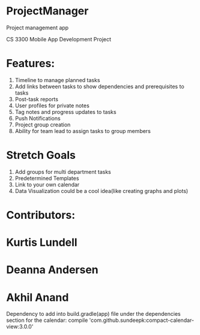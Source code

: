 # ProjectManager
Project management app

CS 3300 Mobile App Development Project 

# Features:
1. Timeline to manage planned tasks
2. Add links between tasks to show dependencies and prerequisites to tasks
3. Post-task reports
4. User profiles for private notes
5. Tag notes and progress updates to tasks
6. Push Notifications
7. Project group creation
8. Ability for team lead to assign tasks to group members

# Stretch Goals
1. Add groups for multi department tasks
2. Predetermined Templates
3. Link to your own calendar
4. Data Visualization could be a cool idea(like creating graphs and plots)

# Contributors:
# Kurtis Lundell		
# Deanna Andersen
# Akhil Anand		

Dependency to add into build.gradle(app) file under the dependencies section for the calendar: compile 'com.github.sundeepk:compact-calendar-view:3.0.0'


